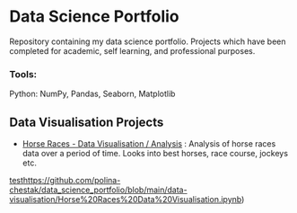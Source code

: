 # Data Science Portfolio
Repository containing my data science portfolio. Projects which have been completed for academic, self learning, and professional purposes.

### Tools:
Python: NumPy, Pandas, Seaborn, Matplotlib

## Data Visualisation Projects
- [Horse Races - Data Visualisation / Analysis](https://pages.github.com/](https://github.com/polina-chestak/data_science_portfolio/blob/main/data-visualisation/Horse%20Races%20Data%20Visualisation.ipynb)https://github.com/polina-chestak/data_science_portfolio/blob/main/data-visualisation/Horse%20Races%20Data%20Visualisation.ipynb) : Analysis of horse races data over a period of time. Looks into best horses, race course, jockeys etc.

[test](https://github.com/polina-chestak/data_science_portfolio/blob/main/data-visualisation/Horse%20Races%20Data%20Visualisation.ipynb)https://github.com/polina-chestak/data_science_portfolio/blob/main/data-visualisation/Horse%20Races%20Data%20Visualisation.ipynb)
